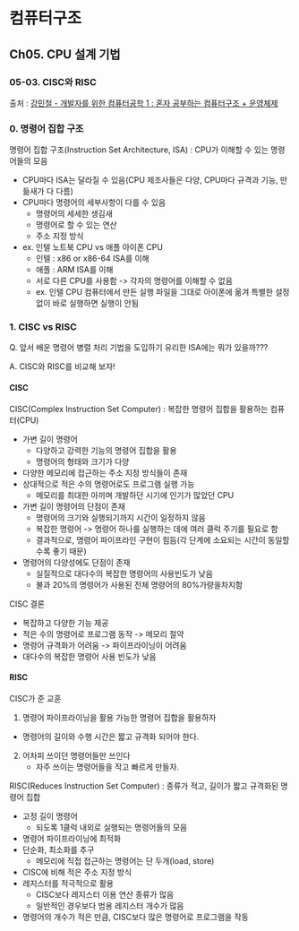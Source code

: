 # 컴퓨터구조
## Ch05. CPU 설계 기법
### 05-03. CISC와 RISC
출처 : [강민철 - 개발자를 위한 컴퓨터공학 1 : 혼자 공부하는 컴퓨터구조 + 운영체제](https://www.inflearn.com/course/%ED%98%BC%EC%9E%90-%EA%B3%B5%EB%B6%80%ED%95%98%EB%8A%94-%EC%BB%B4%ED%93%A8%ED%84%B0%EA%B5%AC%EC%A1%B0-%EC%9A%B4%EC%98%81%EC%B2%B4%EC%A0%9C)

### 0. 명령어 집합 구조
명령어 집합 구조(Instruction Set Architecture, ISA) : CPU가 이해할 수 있는 명령어들의 모음
- CPU마다 ISA는 달라질 수 있음(CPU 제조사들은 다양, CPU마다 규격과 기능, 만듦새가 다 다름)
- CPU마다 명령어의 세부사항이 다를 수 있음
    - 명령어의 세세한 생김새
    - 명령어로 할 수 있는 연산
    - 주소 지정 방식
- ex. 인텔 노트북 CPU vs 애플 아이폰 CPU
    - 인텔 : x86 or x86-64 ISA를 이해
    - 애플 : ARM ISA를 이해
    - 서로 다른 CPU를 사용함 -> 각자의 명령어를 이해할 수 없음
    - ex. 인텔 CPU 컴퓨터에서 만든 실행 파일을 그대로 아이폰에 옮겨 특별한 설정 없이 바로 실행하면 실행이 안됨

### 1. CISC vs RISC
Q. 앞서 배운 명령어 병렬 처리 기법을 도입하기 유리한 ISA에는 뭐가 있을까???

A. CISC와 RISC를 비교해 보자!

#### CISC
CISC(Complex Instruction Set Computer) : 복잡한 명령어 집합을 활용하는 컴퓨터(CPU)
- 가변 길이 명령어
    - 다양하고 강력한 기능의 명령어 집합을 활용
    - 명령어의 형태와 크기가 다양
- 다양한 메모리에 접근하는 주소 지정 방식들이 존재
- 상대적으로 적은 수의 명령어로도 프로그램 실행 가능
    - 메모리를 최대한 아끼며 개발하던 시기에 인기가 많았던 CPU
- 가변 길이 명령어의 단점이 존재
    - 명령어의 크기와 실행되기까지 시간이 일정하지 않음
    - 복잡한 명령어 -> 명령어 하나를 실행하는 데에 여러 클럭 주기를 필요로 함
    - 결과적으로, 명령어 파이프라인 구현이 힘듬(각 단계에 소요되는 시간이 동일할수록 좋기 때문)
- 명령어의 다양성에도 단점이 존재
    - 실질적으로 대다수의 복잡한 명령어의 사용빈도가 낮음
    - 불과 20%의 명령어가 사용된 전체 명령어의 80%가량을차지함

CISC 결론
- 복잡하고 다양한 기능 제공
- 적은 수의 명령어로 프로그램 동작 -> 메모리 절약
- 명령어 규격화가 어려움 -> 파이프라이닝이 어려움
- 대다수의 복잡한 명령어 사용 빈도가 낮음

#### RISC
CISC가 준 교훈
1. 명령어 파이프라이닝을 활용 가능한 명령어 집합을 활용하자 
- 명령어의 길이와 수행 시간은 짧고 규격화 되어야 한다.
2. 어차피 쓰이던 명령어들만 쓰인다
    - 자주 쓰이는 명령어들을 작고 빠르게 만들자.

RISC(Reduces Instruction Set Computer) : 종류가 적고, 길이가 짧고 규격화된 명령어 집합
- 고정 길이 명령어
    - 되도록 1클럭 내외로 실행되는 명령어들의 모음
- 명령어 파이프라이닝에 최적화
- 단순화, 최소화를 추구
    - 메모리에 직접 접근하는 명령어는 단 두개(load, store)
- CISC에 비해 적은 주소 지정 방식
- 레지스터를 적극적으로 활용
    - CISC보다 레지스터 이용 연산 종류가 많음
    - 일반적인 경우보다 범용 레지스터 개수가 많음
- 명령어의 개수가 적은 만큼, CISC보다 많은 명령어로 프로그램을 작동
